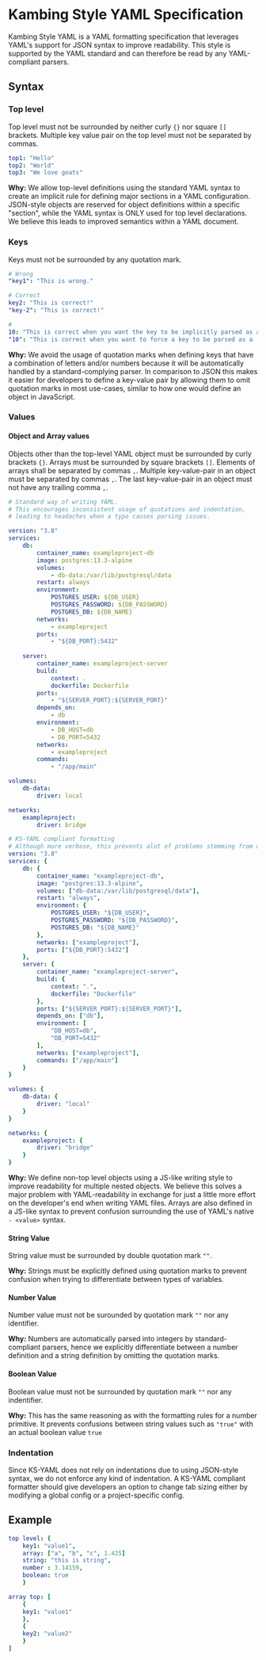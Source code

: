 # Kambing Style YAML Specification

Kambing Style YAML is a YAML formatting specification that leverages YAML's support for JSON syntax to improve readability. 
This style is supported by the YAML standard and can therefore be read by any YAML-compliant parsers.

## Syntax

### Top level

Top level must not be surrounded by neither curly `{}` nor square `[]` brackets.
Multiple key value pair on the top level must not be separated by commas.

```yaml
top1: "Hello"
top2: "World"
top3: "We love goats"
```
**Why:** We allow top-level definitions using the standard YAML syntax to create an implicit rule for defining major sections in a YAML configuration. JSON-style objects are reserved for object definitions within a specific "section", while the YAML syntax is ONLY used for top level declarations. We believe this leads to improved semantics within a YAML document.

### Keys

Keys must not be surrounded by any quotation mark.
```yaml
# Wrong
"key1": "This is wrong."

# Correct
key2: "This is correct!"
"key-2": "This is correct!"

# 
10: "This is correct when you want the key to be implicitly parsed as a 'fixnum'"
"10": "This is correct when you want to force a key to be parsed as a 'string' instead of a 'fixnum'"
```

**Why:** We avoid the usage of quotation marks when defining keys that have a combination of letters and/or numbers because it will be automatically handled by a standard-complying parser. In comparison to JSON this makes it easier for developers to define a key-value pair by allowing them to omit quotation marks in most use-cases, similar to how one would define an object in JavaScript.

### Values

#### Object and Array values

Objects other than the top-level YAML object must be surrounded by curly brackets `{}`.
Arrays must be surrounded by square brackets `[]`. Elements of arrays shall be separated by commas `,`.
Multiple key-value-pair in an object must be separated by commas `,`.
The last key-value-pair in an object must not have any trailing comma `,`.

```yaml
# Standard way of writing YAML.
# This encourages inconsistent usage of quotations and indentation, 
# leading to headaches when a typo causes parsing issues.

version: "3.8"
services:
    db:
        container_name: exampleproject-db
        image: postgres:13.3-alpine
        volumes:
            - db-data:/var/lib/postgresql/data
        restart: always
        environment:
            POSTGRES_USER: ${DB_USER}
            POSTGRES_PASSWORD: ${DB_PASSWORD}
            POSTGRES_DB: ${DB_NAME}
        networks:
            - exampleproject
        ports:
            - "${DB_PORT}:5432"
            
    server:
        container_name: exampleproject-server
        build:
            context: .
            dockerfile: Dockerfile
        ports:
            - "${SERVER_PORT}:${SERVER_PORT}"
        depends_on:
            - db
        environment:
            - DB_HOST=db
            - DB_PORT=5432
        networks:
            - exampleproject
        commands:
            - "/app/main"

volumes:
    db-data:
        driver: local

networks:
    exampleproject:
        driver: bridge
```

```yaml
# KS-YAML compliant formatting
# Although more verbose, this prevents alot of problems stemming from usage of indents in a YAML file.
version: "3.8"
services: {
    db: {
        container_name: "exampleproject-db",
        image: "postgres:13.3-alpine",
        volumes: ["db-data:/var/lib/postgresql/data"],
        restart: "always",
        environment: {
            POSTGRES_USER: "${DB_USER}",
            POSTGRES_PASSWORD: "${DB_PASSWORD}",
            POSTGRES_DB: "${DB_NAME}"
        },
        networks: ["exampleproject"],
        ports: ["${DB_PORT}:5432"]
    },
    server: {
        container_name: "exampleproject-server",
        build: {
            context: ".",
            dockerfile: "Dockerfile"
        },
        ports: ["${SERVER_PORT}:${SERVER_PORT}"],
        depends_on: ["db"],
        environment: [
            "DB_HOST=db",
            "DB_PORT=5432"
        ],
        networks: ["exampleproject"],
        commands: ["/app/main"]
    }
}

volumes: {
    db-data: {
        driver: "local"
    }
}

networks: {
    exampleproject: {
        driver: "bridge"
    }
}
```
        
**Why:** We define non-top level objects using a JS-like writing style to improve readability for multiple nested objects. We believe this solves a major problem with YAML-readability in exchange for just a little more effort on the developer's end when writing YAML files. Arrays are also defined in a JS-like syntax to prevent confusion surrounding the use of YAML's native `- <value>` syntax.

#### String Value

String value must be surrounded by double quotation mark `""`.

**Why:** Strings must be explicitly defined using quotation marks to prevent confusion when trying to differentiate between types of variables.

#### Number Value

Number value must not be surounded by quotation mark `""` nor any identifier.

**Why:** Numbers are automatically parsed into integers by standard-compliant parsers, hence we explicitly differentiate between a number definition and a string definition by omitting the quotation marks.

#### Boolean Value

Boolean value must not be surrounded by quotation mark `""` nor any indentifier.

**Why:** This has the same reasoning as with the formatting rules for a number primitive. It prevents confusions between string values such as `"true"` with an actual boolean value `true`

### Indentation
Since KS-YAML does not rely on indentations due to using JSON-style syntax, we do not enforce any kind of indentation. A KS-YAML compliant formatter should give developers an option to change tab sizing either by modifying a global config or a project-specific config.

## Example

```yaml
top level: {
    key1: "value1",
    array: ["a", "b", "c", 1.425]
    string: "this is string",
    number : 3.14159,
    boolean: true
    }

array top: [
    {
    key1: "value1"
    },
    {
    key2: "value2"
    }
]
```

